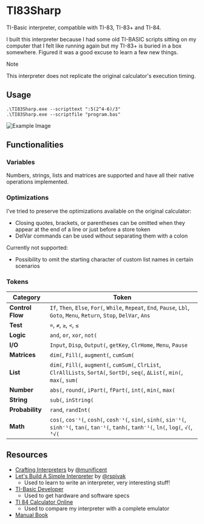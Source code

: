 # TI83Sharp

TI-Basic interpreter, compatible with TI-83, TI-83+ and TI-84.

I built this interpreter because I had some old TI-BASIC scripts sitting on my computer that I felt like running again but my TI-83+ is buried in a box somewhere. Figured it was a good excuse to learn a few new things.

> [!NOTE]  
> This interpreter does not replicate the original calculator's execution timing.

## Usage

```shell
.\TI83Sharp.exe --scripttext ":5(2^4-6)/3"
.\TI83Sharp.exe --scriptfile "program.bas"
```

![Example Image](https://i.imgur.com/30zqFpA.png)

## Functionalities

### Variables
Numbers, strings, lists and matrices are supported and have all their native operations implemented.

### Optimizations
I’ve tried to preserve the optimizations available on the original calculator:
- Closing quotes, brackets, or parentheses can be omitted when they appear at the end of a line or just before a store token
- DelVar commands can be used without separating them with a colon

Currently not supported:
- Possibility to omit the starting character of custom list names in certain scenarios

### Tokens
| **Category**     | **Token**                                                                 |
|------------------|-------------------------------------------------------------------------------------------|
| **Control Flow** | `If`, `Then`, `Else`, `For(`, `While`, `Repeat`, `End`, `Pause`, `Lbl`, `Goto`, `Menu`, `Return`, `Stop`, `DelVar`, `Ans` |
| **Test**         | `=`, `≠`, `≥`, `<`, `≤`                                                                  |
| **Logic**        | `and`, `or`, `xor`, `not(`                                                               |
| **I/O**          | `Input`, `Disp`, `Output(`, `getKey`, `ClrHome`, `Menu`, `Pause`                                          |
| **Matrices**     | `dim(`, `Fill(`, `augment(`, `cumSum(`                                                   |
| **List**         | `dim(`, `Fill(`, `augment(`, `cumSum(`, `ClrList`, `ClrAllLists`, `SortA(`, `SortD(`, `seq(`, `ΔList(`, `min(`, `max(`, `sum(` |
| **Number**       | `abs(`, `round(`, `iPart(`, `fPart(`, `int(`, `min(`, `max(`                              |
| **String**       | `sub(`, `inString(`                                                                      |
| **Probability**  | `rand`, `randInt(`                                                                       |
| **Math**         | `cos(`, `cos⁻¹(`, `cosh(`, `cosh⁻¹(`, `sin(`, `sinh(`, `sin⁻¹(`, `sinh⁻¹(`, `tan(`, `tan⁻¹(`, `tanh(`, `tanh⁻¹(`, `ln(`, `log(`, `√(`, `³√(` |

## Resources
- [Crafting Interpreters](https://craftinginterpreters.com) by [@munificent](https://github.com/munificent)
- [Let's Build A Simple Interpreter](https://ruslanspivak.com/lsbasi-part1/) by [@rspivak](https://github.com/rspivak/)
    - Used to learn to write an interpreter, very interesting stuff!
- [TI-Basic Developer](http://tibasicdev.wikidot.com/commands)
    - Used to get hardware and software specs
- [TI 84 Calculator Online](https://ti84calc.com/ti84calc)
    - Used to compare my interpreter with a complete emulator
- [Manual Book](https://www.manualslib.com/manual/325936/Texas-Instruments-Ti-83.html#manual)